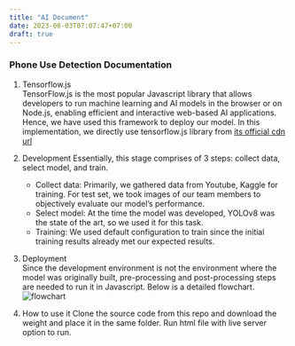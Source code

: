 ```yaml
---
title: "AI Document"
date: 2023-08-03T07:07:47+07:00
draft: true
---
```


### Phone Use Detection Documentation

1. Tensorflow.js  
   TensorFlow.js is the most popular Javascript library that allows developers to run machine learning and AI models in the browser or on Node.js, enabling efficient and interactive web-based AI applications. Hence, we have used this framework to deploy our model.
   In this implementation, we directly use tensorflow.js library from [its official cdn url](https://cdn.jsdelivr.net/npm/@tensorflow/tfjs@latest/dist/tf.min.js)
2. Development
   Essentially, this stage comprises of 3 steps: collect data, select model, and train.
    - Collect data: Primarily, we gathered data from Youtube, Kaggle for training. For test set, we took images of our team members to objectively evaluate our model’s performance.
    - Select model: At the time the model was developed, YOLOv8 was the state of the art, so we used it for this task.
    - Training: We used default configuration to train since the initial training results already met our expected results.

3. Deployment  
   Since the development environment is not the environment where the model was originally built, pre-processing and post-processing steps are needed to run it in Javascript. Below is a detailed flowchart.
   ![flowchart](https://bewebstudio.digitalauto.tech/data/projects/kljSBwDhZUnS/flowchart.png)

4. How to use it
   Clone the source code from this repo and download the weight and place it in the same folder. Run html file with live server option to run.
